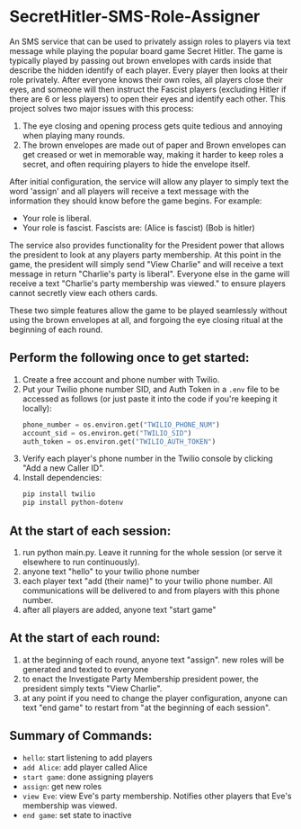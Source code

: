 # SecretHitler-SMS-Role-Assigner

An SMS service that can be used to privately assign roles to players via text message while playing the popular board game Secret Hitler. The game is typically played by passing out brown envelopes with cards inside that describe the hidden identify of each player. Every player then looks at their role privately. After everyone knows their own roles, all players close their eyes, and someone will then instruct the Fascist players (excluding Hitler if there are 6 or less players) to open their eyes and identify each other. This project solves two major issues with this process:
1. The eye closing and opening process gets quite tedious and annoying when playing many rounds.
2. The brown envelopes are made out of paper and Brown envelopes can get creased or wet in memorable way, making it harder to keep roles a secret, and often requiring players to hide the envelope itself.

After initial configuration, the service will allow any player to simply text the word 'assign' and all players will receive a text message with the information they should know before the game begins. For example:
- Your role is liberal.
- Your role is fascist. Fascists are: (Alice is fascist) (Bob is hitler)

The service also provides functionality for the President power that allows the president to look at any players party membership. At this point in the game, the president will simply send "View Charlie" and will receive a text message in return "Charlie's party is liberal". Everyone else in the game will receive a text "Charlie's party membership was viewed." to ensure players cannot secretly view each others cards.

These two simple features allow the game to be played seamlessly without using the brown envelopes at all, and forgoing the eye closing ritual at the beginning of each round.

## Perform the following once to get started:
1. Create a free account and phone number with Twilio.
2. Put your Twilio phone number SID, and Auth Token in a `.env` file to be accessed as follows (or just paste it into the code if you're keeping it locally):
    ```python
    phone_number = os.environ.get("TWILIO_PHONE_NUM")
    account_sid = os.environ.get("TWILIO_SID")
    auth_token = os.environ.get("TWILIO_AUTH_TOKEN")
    ```
3. Verify each player's phone number in the Twilio console by clicking "Add a new Caller ID".
4. Install dependencies:
    ```bash
    pip install twilio
    pip install python-dotenv
    ```

## At the start of each session:
1. run python main.py. Leave it running for the whole session (or serve it elsewhere to run continuously).
2. anyone text "hello" to your twilio phone number
3. each player text "add (their name)" to your twilio phone number. All communications will be delivered to and from players with this phone number.
4. after all players are added, anyone text "start game"
## At the start of each round:
1. at the beginning of each round, anyone text "assign". new roles will be generated and texted to everyone
2. to enact the Investigate Party Membership president power, the president simply texts "View Charlie".
3. at any point if you need to change the player configuration, anyone can text "end game" to restart from "at the beginning of each session".

## Summary of Commands:
- `hello`: start listening to add players
- `add Alice`: add player called Alice
- `start game`: done assigning players
- `assign`: get new roles
- `view Eve`: view Eve's party membership. Notifies other players that Eve's membership was viewed.
- `end game`: set state to inactive
